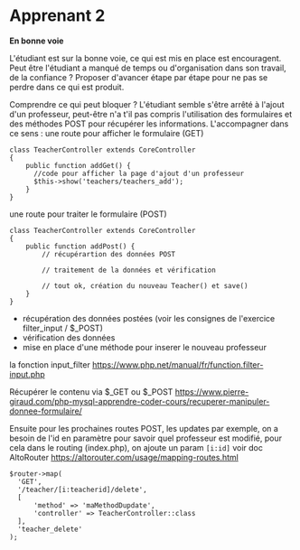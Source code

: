# Apprenant 2
**En bonne voie**

L'étudiant est sur la bonne voie, ce qui est mis en place est encouragent.
Peut être l'étudiant a manqué de temps ou d'organisation dans son travail, de la confiance ?
Proposer d'avancer étape par étape pour ne pas se perdre dans ce qui est produit.

Comprendre ce qui peut bloquer ? L'étudiant semble s'être arrêté à l'ajout d'un professeur, peut-être n'a t'il pas
compris l'utilisation des formulaires et des méthodes POST pour récupérer les informations.
L'accompagner dans ce sens :
une route pour afficher le formulaire (GET)


    class TeacherController extends CoreController
    {
        public function addGet() {
          //code pour afficher la page d'ajout d'un professeur
          $this->show('teachers/teachers_add');
        }
    }
    
une route pour traiter le formulaire (POST)


    class TeacherController extends CoreController
    {
        public function addPost() {
            // récupérartion des données POST

            // traitement de la données et vérification

            // tout ok, création du nouveau Teacher() et save()
        }
    }
  - récupération des données postées (voir les consignes de l'exercice filter_input / $_POST)
  - vérification des données
  - mise en place d'une méthode pour inserer le nouveau professeur

la fonction input_filter https://www.php.net/manual/fr/function.filter-input.php

Récupérer le contenu via $_GET ou $_POST https://www.pierre-giraud.com/php-mysql-apprendre-coder-cours/recuperer-manipuler-donnee-formulaire/

Ensuite pour les prochaines routes POST, les updates par exemple, on a besoin de l'id en paramètre pour savoir quel professeur 
est modifié, pour cela dans le routing (index.php), on ajoute un param `[i:id]` voir doc AltoRouter https://altorouter.com/usage/mapping-routes.html


    $router->map(
      'GET',
      '/teacher/[i:teacherid]/delete',
      [
          'method' => 'maMethodDupdate',
          'controller' => TeacherController::class
      ],
      'teacher_delete'
    );

